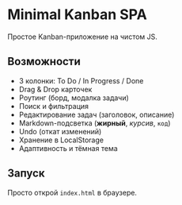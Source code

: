 # Minimal Kanban SPA

Простое Kanban-приложение на чистом JS.

## Возможности
- 3 колонки: To Do / In Progress / Done
- Drag & Drop карточек
- Роутинг (борд, модалка задачи)
- Поиск и фильтрация
- Редактирование задач (заголовок, описание)
- Markdown-подсветка (**жирный**, _курсив_, `код`)
- Undo (откат изменений)
- Хранение в LocalStorage
- Адаптивность и тёмная тема

## Запуск
Просто открой `index.html` в браузере.
